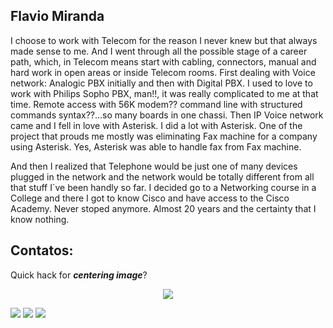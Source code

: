 ## Flavio Miranda

<p> I choose to work with Telecom for the reason I never knew  but that always made sense to me. And I went through all the possible stage of a career path, which, in Telecom means start with cabling, connectors, manual and hard work in open areas or inside Telecom rooms. First dealing with Voice network:  Analogic PBX initially and then with Digital PBX. I used to love to work with Philips Sopho PBX, man!!, it was really complicated to me at that time. Remote access with 56K modem??  command line with structured commands syntax??...so many boards in one chassi. 
Then IP Voice network came and I fell in love with Asterisk. I did a lot with Asterisk. One of the project that prouds me mostly  was eliminating Fax machine for a company using Asterisk. Yes, Asterisk was able to handle fax from Fax machine.</p>
    <p>And then I realized that Telephone would be just one of many devices plugged in the network and the network would be totally different from all that stuff I´ve been handly so far.  I decided go to a Networking course in a College and there I got to know Cisco and have access to the Cisco Academy.  Never stoped anymore. Almost 20 years and the certainty that I know nothing.</p>

<!--
**FlavioRMiranda/FlavioRMiranda** is a ✨ _special_ ✨ repository because its `README.md` (this file) appears on your GitHub profile.

Here are some ideas to get you started:


I choose to work in Telecom for the reason I never knew  but that always made sense to me. And I went through all the possible stage of a career path, which, in Telecom means start with cabling, connectors, manual and hard work in open areas or inside Telecom rooms. First dealing with Voice network:  Analogic PBX initially and then with Digital PBX. I used to love to work with Philips Sopho PBX, man!!, it was really complicated to me at that time. Remote access with 56K modem??  command line with structured commands syntax??...so many boards in one chassi. 
Then IP Voice network came and I fell in love with Asterisk. I did a lot with Asterisk. One of the project that prouds me mostly  was eliminating Fax machine for a company using Asterisk. Yes, Asterisk was able to handle fax from Fax machine.
    And then I realized that Telephone would be just one of many devices plugged in the network and the network would be totally different from all that stuff I´ve been handly so far.  I decided go to a Networking course in a College and there I got to know Cisco and have access to the Cisco Academy.  Never stoped anymore. Almost 20 years and the certainty that I know nothing.

- 🔭 I’m currently working on ...
- 🌱 I’m currently learning ...
- 👯 I’m looking to collaborate on ...
- 🤔 I’m looking for help with ...
- 💬 Ask me about ...
- 📫 How to reach me: ...
https://www.linkedin.com/in/flaviormiranda/

- 😄 Pronouns: ...
- ⚡ Fun fact: ...
-->
## Contatos:
<p>Quick hack for <strong><em>centering image</em></strong>?</p>
<p align="center"><img src="[auto-generated-path-to-file-when-you-upload-image](https://media.licdn.com/dms/image/v2/D4D03AQH8Pix3gi0Ztw/profile-displayphoto-shrink_200_200/B4DZZtJUeMGsAg-/0/1745587882330?e=1750896000&v=beta&t=XnsBDfG7vaXvIr4ahgbQAUG5NYlUoiOhS66x3fEJ8zI)" /></p>

<div>
<a href = "https://media.licdn.com/dms/image/v2/D4D03AQH8Pix3gi0Ztw/profile-displayphoto-shrink_200_200/B4DZZtJUeMGsAg-/0/1745587882330?e=1750896000&v=beta&t=XnsBDfG7vaXvIr4ahgbQAUG5NYlUoiOhS66x3fEJ8zI">
<a href="https://www.youtube.com/Trading4Saving" target="_blank"><img loading="lazy" src="https://img.shields.io/badge/YouTube-FF0000?style=for-the-badge&logo=youtube&logoColor=white" target="_blank"></a>
<a href = "flaviormiranda@hotmail.com"><img loading="lazy" src="https://img.shields.io/badge/Gmail-D14836?style=for-the-badge&logo=gmail&logoColor=white" target="_blank"></a>
<a href = "https://www.linkedin.com/in/flaviormiranda" target="_blank"><img loading="lazy" src="https://img.shields.io/badge/-LinkedIn-%230077B5?style=for-the-badge&logo=linkedin&logoColor=white" target="_blank"></a>   
</div>
